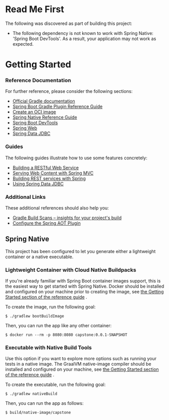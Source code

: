 # Read Me First

The following was discovered as part of building this project:

* The following dependency is not known to work with Spring Native: 'Spring Boot DevTools'. As a result, your
  application may not work as expected.

# Getting Started

### Reference Documentation

For further reference, please consider the following sections:

* [Official Gradle documentation](https://docs.gradle.org)
* [Spring Boot Gradle Plugin Reference Guide](https://docs.spring.io/spring-boot/docs/2.6.6/gradle-plugin/reference/html/)
* [Create an OCI image](https://docs.spring.io/spring-boot/docs/2.6.6/gradle-plugin/reference/html/#build-image)
* [Spring Native Reference Guide](https://docs.spring.io/spring-native/docs/current/reference/htmlsingle/)
* [Spring Boot DevTools](https://docs.spring.io/spring-boot/docs/2.6.6/reference/htmlsingle/#using-boot-devtools)
* [Spring Web](https://docs.spring.io/spring-boot/docs/2.6.6/reference/htmlsingle/#boot-features-developing-web-applications)
* [Spring Data JDBC](https://docs.spring.io/spring-boot/docs/2.6.6/reference/htmlsingle/#features.sql.jdbc)

### Guides

The following guides illustrate how to use some features concretely:

* [Building a RESTful Web Service](https://spring.io/guides/gs/rest-service/)
* [Serving Web Content with Spring MVC](https://spring.io/guides/gs/serving-web-content/)
* [Building REST services with Spring](https://spring.io/guides/tutorials/bookmarks/)
* [Using Spring Data JDBC](https://github.com/spring-projects/spring-data-examples/tree/master/jdbc/basics)

### Additional Links

These additional references should also help you:

* [Gradle Build Scans – insights for your project's build](https://scans.gradle.com#gradle)
* [Configure the Spring AOT Plugin](https://docs.spring.io/spring-native/docs/0.11.4/reference/htmlsingle/#spring-aot-gradle)

## Spring Native

This project has been configured to let you generate either a lightweight container or a native executable.

### Lightweight Container with Cloud Native Buildpacks

If you're already familiar with Spring Boot container images support, this is the easiest way to get started with Spring
Native. Docker should be installed and configured on your machine prior to creating the image,
see [the Getting Started section of the reference guide](https://docs.spring.io/spring-native/docs/0.11.4/reference/htmlsingle/#getting-started-buildpacks)
.

To create the image, run the following goal:

```
$ ./gradlew bootBuildImage
```

Then, you can run the app like any other container:

```
$ docker run --rm -p 8080:8080 capstone:0.0.1-SNAPSHOT
```

### Executable with Native Build Tools

Use this option if you want to explore more options such as running your tests in a native image. The GraalVM
native-image compiler should be installed and configured on your machine,
see [the Getting Started section of the reference guide](https://docs.spring.io/spring-native/docs/0.11.4/reference/htmlsingle/#getting-started-native-build-tools)
.

To create the executable, run the following goal:

```
$ ./gradlew nativeBuild
```

Then, you can run the app as follows:

```
$ build/native-image/capstone
```
